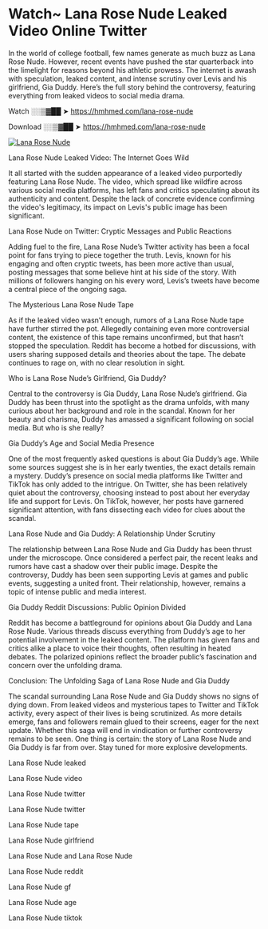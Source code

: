 # Watch~ Lana Rose Nude Leaked Video Online Twitter

In the world of college football, few names generate as much buzz as Lana Rose Nude. However, recent events have pushed the star quarterback into the limelight for reasons beyond his athletic prowess. The internet is awash with speculation, leaked content, and intense scrutiny over Levis and his girlfriend, Gia Duddy. Here’s the full story behind the controversy, featuring everything from leaked videos to social media drama.

Watch ░░▒▓██ ➤ https://hmhmed.com/lana-rose-nude

Download ░░▒▓██ ➤ https://hmhmed.com/lana-rose-nude

[![Lana Rose Nude](https://i.imgur.com/dJHk4Zq.gif)](https://hmhmed.com/lana-rose-nude)

Lana Rose Nude Leaked Video: The Internet Goes Wild

It all started with the sudden appearance of a leaked video purportedly featuring Lana Rose Nude. The video, which spread like wildfire across various social media platforms, has left fans and critics speculating about its authenticity and content. Despite the lack of concrete evidence confirming the video's legitimacy, its impact on Levis's public image has been significant.

Lana Rose Nude on Twitter: Cryptic Messages and Public Reactions

Adding fuel to the fire, Lana Rose Nude’s Twitter activity has been a focal point for fans trying to piece together the truth. Levis, known for his engaging and often cryptic tweets, has been more active than usual, posting messages that some believe hint at his side of the story. With millions of followers hanging on his every word, Levis’s tweets have become a central piece of the ongoing saga.

The Mysterious Lana Rose Nude Tape

As if the leaked video wasn’t enough, rumors of a Lana Rose Nude tape have further stirred the pot. Allegedly containing even more controversial content, the existence of this tape remains unconfirmed, but that hasn’t stopped the speculation. Reddit has become a hotbed for discussions, with users sharing supposed details and theories about the tape. The debate continues to rage on, with no clear resolution in sight.

Who is Lana Rose Nude’s Girlfriend, Gia Duddy?

Central to the controversy is Gia Duddy, Lana Rose Nude’s girlfriend. Gia Duddy has been thrust into the spotlight as the drama unfolds, with many curious about her background and role in the scandal. Known for her beauty and charisma, Duddy has amassed a significant following on social media. But who is she really?

Gia Duddy’s Age and Social Media Presence

One of the most frequently asked questions is about Gia Duddy’s age. While some sources suggest she is in her early twenties, the exact details remain a mystery. Duddy’s presence on social media platforms like Twitter and TikTok has only added to the intrigue. On Twitter, she has been relatively quiet about the controversy, choosing instead to post about her everyday life and support for Levis. On TikTok, however, her posts have garnered significant attention, with fans dissecting each video for clues about the scandal.

Lana Rose Nude and Gia Duddy: A Relationship Under Scrutiny

The relationship between Lana Rose Nude and Gia Duddy has been thrust under the microscope. Once considered a perfect pair, the recent leaks and rumors have cast a shadow over their public image. Despite the controversy, Duddy has been seen supporting Levis at games and public events, suggesting a united front. Their relationship, however, remains a topic of intense public and media interest.

Gia Duddy Reddit Discussions: Public Opinion Divided

Reddit has become a battleground for opinions about Gia Duddy and Lana Rose Nude. Various threads discuss everything from Duddy’s age to her potential involvement in the leaked content. The platform has given fans and critics alike a place to voice their thoughts, often resulting in heated debates. The polarized opinions reflect the broader public’s fascination and concern over the unfolding drama.

Conclusion: The Unfolding Saga of Lana Rose Nude and Gia Duddy

The scandal surrounding Lana Rose Nude and Gia Duddy shows no signs of dying down. From leaked videos and mysterious tapes to Twitter and TikTok activity, every aspect of their lives is being scrutinized. As more details emerge, fans and followers remain glued to their screens, eager for the next update. Whether this saga will end in vindication or further controversy remains to be seen. One thing is certain: the story of Lana Rose Nude and Gia Duddy is far from over. Stay tuned for more explosive developments.

Lana Rose Nude leaked

Lana Rose Nude video

Lana Rose Nude twitter

Lana Rose Nude twitter

Lana Rose Nude tape

Lana Rose Nude girlfriend

Lana Rose Nude and Lana Rose Nude

Lana Rose Nude reddit

Lana Rose Nude gf

Lana Rose Nude age

Lana Rose Nude tiktok